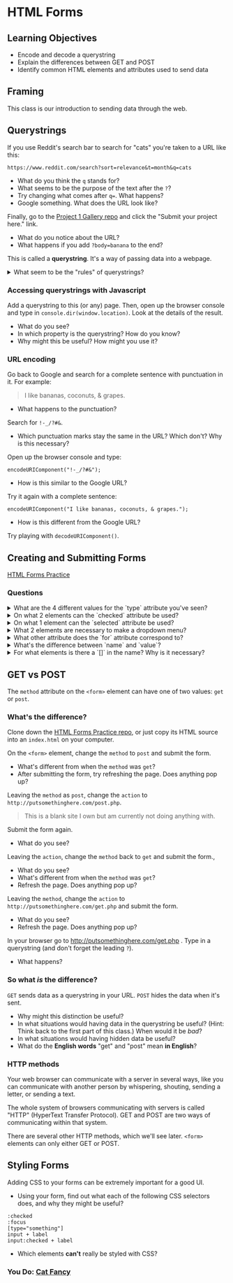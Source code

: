 # HTML Forms

## Learning Objectives

- Encode and decode a querystring
- Explain the differences between GET and POST
- Identify common HTML elements and attributes used to send data

## Framing

This class is our introduction to sending data through the web.

## Querystrings

If you use Reddit's search bar to search for "cats" you're taken to a URL like this:

```
https://www.reddit.com/search?sort=relevance&t=month&q=cats
```

- What do you think the `q` stands for?
- What seems to be the purpose of the text after the `?`?
- Try changing what comes after `q=`. What happens?
- Google something. What does the URL look like?

Finally, go to the [Project 1 Gallery repo](https://github.com/ga-dc/project1-gallery) and click the "Submit your project here." link.

- What do you notice about the URL?
- What happens if you add `?body=banana` to the end?

This is called a **querystring**. It's a way of passing data into a webpage.

<details>
<summary>What seem to be the "rules" of querystrings?</summary>

They are `key=value` pairs, separated by `&`, following a `?`, and are the last part of the URL.
</details>

### Accessing querystrings with Javascript

Add a querystring to this (or any) page. Then, open up the browser console and type in `console.dir(window.location)`. Look at the details of the result.

- What do you see?
- In which property is the querystring? How do you know?
- Why might this be useful? How might you use it?

### URL encoding

Go back to Google and search for a complete sentence with punctuation in it. For example:

> I like bananas, coconuts, & grapes.

- What happens to the punctuation?

Search for `!-_/?#&`.

- Which punctuation marks stay the same in the URL? Which don't? Why is this necessary?

Open up the browser console and type:

```
encodeURIComponent("!-_/?#&");
```

- How is this similar to the Google URL?

Try it again with a complete sentence:

```
encodeURIComponent("I like bananas, coconuts, & grapes.");
```

- How is this different from the Google URL?

<!-- The spaces are percent-encoded -->

Try playing with `decodeURIComponent()`.

## Creating and Submitting Forms

[HTML Forms Practice](http://ga-wdi-exercises.github.io/html-forms-practice/index.html)

### Questions

<details>
<summary>What are the 4 different values for the `type` attribute you've seen?</summary>
`radio`, `checkbox`, `text`, `submit`
</details>

<details>
<summary>On what 2 elements can the `checked` attribute be used?</summary>
`input type="radio"`, `input type="checkbox"`
</details>

<details>
<summary>On what 1 element can the `selected` attribute be used?</summary>
`<option>`
</details>

<details>
<summary>What 2 elements are necessary to make a dropdown menu?</summary>
`<select>` and `<option>`
</details>

<details>
<summary>What other attribute does the `for` attribute correspond to?</summary>
The value of `for` must be the ID of an element.
</details>

<details>
<summary>What's the difference between `name` and `value`?</summary>
When you submit a form, the data is sent as key/value pairs. `name` is the key. For instance, if you submit a form with `<input name="color" value="red" />` the data will contain `color=red`.
</details>

<details>
<summary>For what elements is there a `[]` in the name? Why is it necessary?</summary>
The elements that allow multiple answers for one field have `[]`. This is array notation, because the elements have an array of values.
</details>

## GET vs POST

The `method` attribute on the `<form>` element can have one of two values: `get` or `post`.

### What's the difference?

Clone down the [HTML Forms Practice repo](https://github.com/ga-wdi-exercises/html-forms-practice), or just copy its HTML source into an `index.html` on your computer.

On the `<form>` element, change the `method` to `post` and submit the form.

- What's different from when the `method` was `get`?
- After submitting the form, try refreshing the page. Does anything pop up?

Leaving the `method` as `post`, change the `action` to `http://putsomethinghere.com/post.php`.

> This is a blank site I own but am currently not doing anything with.

Submit the form again.

- What do you see?

Leaving the `action`, change the `method` back to `get` and submit the form.,

- What do you see?
- What's different from when the `method` was `get`?
- Refresh the page. Does anything pop up?

Leaving the `method`, change the `action` to `http://putsomethinghere.com/get.php` and submit the form.

- What do you see?
- Refresh the page. Does anything pop up?

In your browser go to http://putsomethinghere.com/get.php . Type in a querystring (and don't forget the leading `?`).

- What happens?

### So what *is* the difference?

`GET` sends data as a querystring in your URL. `POST` hides the data when it's sent.

- Why might this distinction be useful?
- In what situations would having data in the querystring be useful? (Hint: Think back to the first part of this class.) When would it be *bad*?
- In what situations would having hidden data be useful?
- What do the **English words** "get" and "post" mean **in English**?

### HTTP methods

Your web browser can communicate with a server in several ways, like you can communicate with another person by whispering, shouting, sending a letter, or sending a text.

The whole system of browsers communicating with servers is called "HTTP" (HyperText Transfer Protocol). GET and POST are two ways of communicating within that system.

There are several other HTTP methods, which we'll see later. `<form>` elements can only either GET or POST.

## Styling Forms

Adding CSS to your forms can be extremely important for a good UI.

- Using your form, find out what each of the following CSS selectors does, and why they might be useful?

```
:checked
:focus
[type="something"]
input + label
input:checked + label
```

- Which elements **can't** really be styled with CSS?

### You Do: [Cat Fancy](https://github.com/ga-wdi-exercises/cat_fancy)
